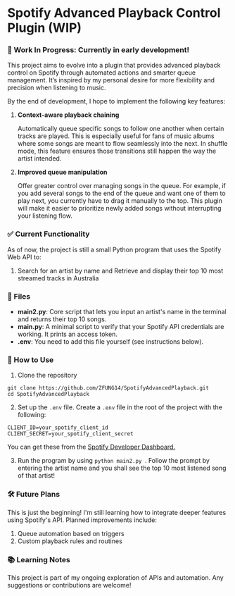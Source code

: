 # Spotify Advanced Playback Control Plugin (WIP)

### 🎵 Work In Progress: Currently in early development!

This project aims to evolve into a plugin that provides advanced playback control on Spotify through automated actions and smarter queue management. It’s inspired by my personal desire for more flexibility and precision when listening to music.

By the end of development, I hope to implement the following key features:

1. **Context-aware playback chaining**

   Automatically queue specific songs to follow one another when certain tracks are played. This is especially useful for fans of music albums where some songs are meant to flow seamlessly into the next. In shuffle mode, this feature ensures those transitions still happen the way the artist intended.

2. **Improved queue manipulation**

   Offer greater control over managing songs in the queue. For example, if you add several songs to the end of the queue and want one of them to play next, you currently have to drag it manually to the top. This plugin will make it easier to prioritize newly added songs without interrupting your listening flow.

### ✅ Current Functionality

As of now, the project is still a small Python program that uses the Spotify Web API to:

1. Search for an artist by name and Retrieve and display their top 10 most streamed tracks in Australia

### 📁 Files

- **main2.py**: Core script that lets you input an artist's name in the terminal and returns their top 10 songs.
- **main.py**: A minimal script to verify that your Spotify API credentials are working. It prints an access token.
- **.env**: You need to add this file yourself (see instructions below).

### 🚀 How to Use

1. Clone the repository

```
git clone https://github.com/ZFUNG14/SpotifyAdvancedPlayback.git
cd SpotifyAdvancedPlayback
```

2. Set up the `.env` file. Create a `.env` file in the root of the project with the following:

```
CLIENT_ID=your_spotify_client_id
CLIENT_SECRET=your_spotify_client_secret
```

You can get these from the [Spotify Developer Dashboard.](https://developer.spotify.com.com)

3. Run the program by using `python main2.py
`. Follow the prompt by entering the artist name and you shall see the top 10 most listened song of that artist!

### 🛠️ Future Plans

This is just the beginning! I'm still learning how to integrate deeper features using Spotify's API. Planned improvements include:

1. Queue automation based on triggers
2. Custom playback rules and routines

### 📚 Learning Notes

This project is part of my ongoing exploration of APIs and automation. Any suggestions or contributions are welcome!
